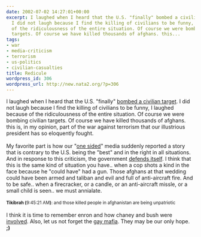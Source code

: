```yaml
---
date: 2002-07-02 14:27:01+00:00
excerpt: I laughed when I heard that the U.S. "finally" bombed a civilian target.
  I did not laugh because I find the killing of civilians to be funny, I laughed because
  of the ridiculousness of the entire situation. Of course we were bombing civilian
  targets. Of course we have killed thousands of afghans. this...
tags:
- war
- media-criticism
- terrorism
- us-politics
- civilian-casualties
title: Redicule
wordpress_id: 306
wordpress_url: http://new.nata2.org/?p=306
---
```


I laughed when I heard that the U.S. "finally" <a href="http://www.cnn.com/2002/WORLD/asiapcf/central/07/02/afghanistan.bombing/index.html">bombed a civilian target</a>. I did not laugh because I find the killing of civilians to be funny, I laughed because of the ridiculousness of the entire situation. Of course we were bombing civilian targets. Of course we have killed thousands of afghans. this is, in my opinion, part of the war against terrorism that our illustrious president has so eloquently fought. <br/><br/>My favorite part is how our "<a href="http://www.honestreporting.com/">one sided</a>" media suddenly reported a story that is contrary to the U.S. being the "best" and in the right in all situations. And in response to this criticism, the government <a href="http://www.washingtonpost.com/wp-dyn/articles/A9534-2002Jul1.html">defends itself</a>. I think that this is the same kind of situation you have.. when a cop shots a kind in the face because he "could have" had a gun. Those afghans at that wedding could have been armed and taliban and evil and full of anti-aircraft fire. And to be safe.. when a firecracker, or a candle, or an anti-aircraft missle, or a small child is seen.. we must annialate.<br/><br/><small><b>Tikibrah (</b>9:45:21 AM<b>)</b>: and those killed people in afghanistan are being unpatriotic</small><br/><br/>
I think it is time to remember enron and how chaney and bush were <a href="http://rense.com/general26/dontkn.htm">involved</a>. Also, let us not forget the <a href="http://channels.netscape.com/ns/news/ns/story.jsp?floc=FF-PLS-PLS&id=403628696&dt=20020702061000&w=RTR&coview=">gay mafia</a>. They may be our only hope. <b>;)</b>